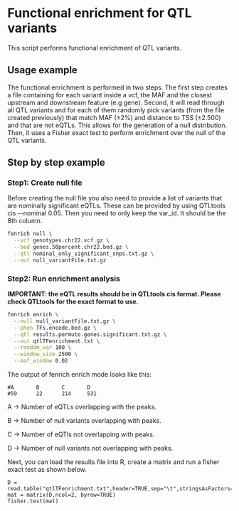 # Functional enrichment for QTL variants 

This script performs functional enrichment of QTL variants.

## Usage example 

The functional enrichment is performed in two steps. The first step creates a file containing for each variant inside a vcf, the MAF and the closest upstream and downstream feature (e.g gene). Second, it will read through all QTL variants and for each of them randomly pick variants (from the file created previously) that match MAF (±2%) and distance to TSS (±2.500) and that are not eQTLs. This allows for the generation of a null distribution. Then, it uses a Fisher exact test to perform enrichment over the null of the QTL variants.

## Step by step example

### Step1: Create null file 

Before creating the null file you also need to provide a list of variants that are nominally significant eQTLs. These can be provided by using QTLtools cis --nominal 0.05. Then you need to only keep the var_id. It should be the 8th column.


```bash
fenrich null \
  --vcf genotypes.chr22.vcf.gz \
  --bed genes.50percent.chr22.bed.gz \
  --qtl nominal_only_significant_snps.txt.gz \
  --out null_variantFile.txt.gz
```



### Step2: Run enrichment analysis 

**IMPORTANT: the eQTL results should be in QTLtools cis format. Please check QTLtools for the exact format to use.**


```bash
fenrich enrich \
  --null null_variantFile.txt.gz \
  --phen TFs.encode.bed.gz \
  --qtl results.permute.genes.significant.txt.gz \
  --out qtlTFenrichment.txt \
  --random_var 100 \
  --window_size 2500 \
  --maf_window 0.02

```

The output of fenrich enrich mode looks like this: 

```
#A       B       C       D
#59      22      214     531
```
A -> Number of eQTLs overlapping with the peaks. 

B -> Number of null variants overlapping with peaks. 

C -> Number of eQTls not overlapping with peaks. 

D -> Number of null variants not overlapping with peaks. 

Next, you can load the results file into R, create a matrix and run a fisher exact test as shown below. 

```{r}
D = read.table("qtlTFenrichment.txt",header=TRUE,sep="\t",stringsAsFactors=FALSE)
mat = matrix(D,ncol=2, byrow=TRUE)
fisher.test(mat)
```

